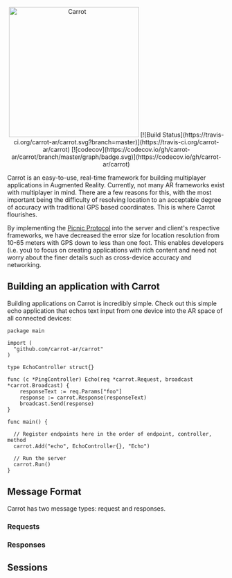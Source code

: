 <p align="center">
<img src="https://github.com/carrot-ar/carrot-ios/wiki/resources/Carrot@2x.png" alt="Carrot" width="300">
[![Build Status](https://travis-ci.org/carrot-ar/carrot.svg?branch=master)](https://travis-ci.org/carrot-ar/carrot) [![codecov](https://codecov.io/gh/carrot-ar/carrot/branch/master/graph/badge.svg)](https://codecov.io/gh/carrot-ar/carrot)
</p>



Carrot is an easy-to-use, real-time framework for building multiplayer applications in Augmented Reality. Currently, not many AR frameworks exist with multiplayer in mind. There are a few reasons for this, with the most important being the difficulty of resolving location to an acceptable degree of accuracy with traditional GPS based coordinates. This is where Carrot flourishes. 

By implementing the [Picnic Protocol](https://github.com/carrot-ar/carrot-ios/wiki/The-Picnic-Protocol%E2%84%A2) into the server and client's respective frameworks, we have decreased the error size for location resolution from 10-65 meters with GPS down to less than one foot. This enables developers (i.e. you) to focus on creating applications with rich content and need not worry about the finer details such as cross-device accuracy and networking. 

## Building an application with Carrot

Building applications on Carrot is incredibly simple. Check out this simple echo application that echos text input from one device into the AR space of all connected devices: 

```
package main

import (
  "github.com/carrot-ar/carrot"
)

type EchoController struct{}

func (c *PingController) Echo(req *carrot.Request, broadcast *carrot.Broadcast) {
	responseText := req.Params["foo"]
	response := carrot.Response(responseText)
	broadcast.Send(response)
}

func main() {

  // Register endpoints here in the order of endpoint, controller, method
  carrot.Add("echo", EchoController{}, "Echo")

  // Run the server
  carrot.Run()
}
```

## Message Format
Carrot has two message types: request and responses. 

### Requests

### Responses

## Sessions



